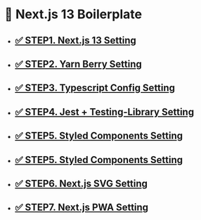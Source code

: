 # 🐳 Next.js 13 Boilerplate

- ## [✅ STEP1. Next.js 13 Setting](./setting-docs/next.md)

- ## [✅ STEP2. Yarn Berry Setting](./setting-docs/yarn-berry.md)

- ## [✅ STEP3. Typescript Config Setting](./setting-docs/typescript.md)

- ## [✅ STEP4. Jest + Testing-Library Setting](./setting-docs/test.md)

- ## [✅ STEP5. Styled Components Setting](./setting-docs/styled-components.md)

- ## [✅ STEP5. Styled Components Setting](./setting-docs/styled-components.md)

- ## [✅ STEP6. Next.js SVG Setting](./setting-docs/next-svg.md)

- ## [✅ STEP7. Next.js PWA Setting](./setting-docs/next-pwa.md)
